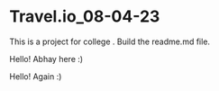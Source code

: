 # Travel.io_08-04-23
This is a project for college .
Build the readme.md file.

Hello! Abhay here :)

Hello! Again :)
